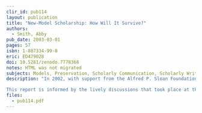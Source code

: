 ```yaml
---
clir_id: pub114
layout: publication
title: "New-Model Scholarship: How Will It Survive?"
authors: 
  - Smith, Abby
pub_date: 2003-03-01
pages: 57
isbn: 1-887334-99-8
eric: ED479028
doi: 10.5281/zenodo.7778368
notes: HTML was not migrated
subjects: Models, Preservation, Scholarly Communication, Scholarly Writing, Scholarship, World Wide Web
description: "In 2002, with support from the Alfred P. Sloan Foundation, CLIR hosted a meeting of scholars, librarians, archivists, technologists, publishers, and funders to discuss the preservation of digital scholarly resources. The goal of the workshop was to identify the needs of various stakeholders-Web site creators; distributors and publishers of digital materials; representatives of archives, libraries, and repositories that want to collect these sites and make them available; end users; and anyone in the chain of scholarly communication who might want to discover and use these works for their own purposes-and to agree on common approaches to meeting those needs.

This report is informed by the lively discussions that took place at that conference, and by two papers that were circulated in advance and which are included as Appendixes. The author describes the scope of problems posed by preserving Web-based scholarly resources. It focuses on “new-model scholarship”-scholarship that is born digital and constitutes an important source for present and future research and teaching. The new-model scholarship is, specifically, the variety of Web sites and other desktop digital objects that faculty and graduate students are creating that fall somewhere short of “published” but are worthy of access into the future."
files:
  - pub114.pdf
---
```

